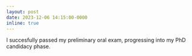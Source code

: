 ```yaml
---
layout: post
date: 2023-12-06 14:15:00-0000
inline: true
---
```


I succesfully passed my preliminary oral exam, progressing into my PhD candidacy phase.